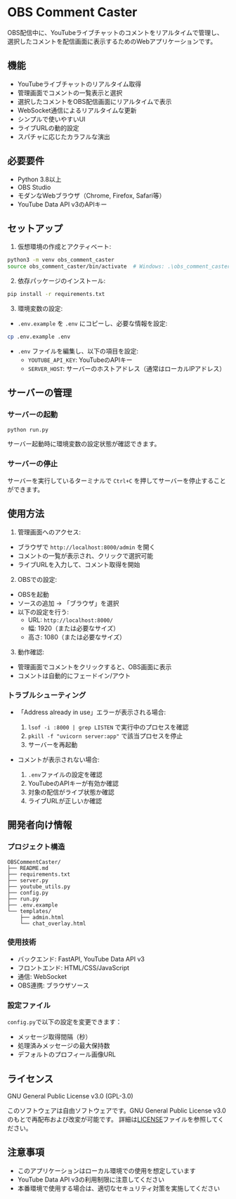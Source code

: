 # OBS Comment Caster

OBS配信中に、YouTubeライブチャットのコメントをリアルタイムで管理し、選択したコメントを配信画面に表示するためのWebアプリケーションです。

## 機能

- YouTubeライブチャットのリアルタイム取得
- 管理画面でコメントの一覧表示と選択
- 選択したコメントをOBS配信画面にリアルタイムで表示
- WebSocket通信によるリアルタイムな更新
- シンプルで使いやすいUI
- ライブURLの動的設定
- スパチャに応じたカラフルな演出

## 必要要件

- Python 3.8以上
- OBS Studio
- モダンなWebブラウザ（Chrome, Firefox, Safari等）
- YouTube Data API v3のAPIキー

## セットアップ

1. 仮想環境の作成とアクティベート:
```bash
python3 -m venv obs_comment_caster
source obs_comment_caster/bin/activate  # Windows: .\obs_comment_caster\Scripts\activate
```

2. 依存パッケージのインストール:
```bash
pip install -r requirements.txt
```

3. 環境変数の設定:
- `.env.example` を `.env` にコピーし、必要な情報を設定:
```bash
cp .env.example .env
```
- `.env` ファイルを編集し、以下の項目を設定:
  - `YOUTUBE_API_KEY`: YouTubeのAPIキー
  - `SERVER_HOST`: サーバーのホストアドレス（通常はローカルIPアドレス）

## サーバーの管理

### サーバーの起動
```bash
python run.py
```
サーバー起動時に環境変数の設定状態が確認できます。

### サーバーの停止
サーバーを実行しているターミナルで `Ctrl+C` を押してサーバーを停止することができます。

## 使用方法

1. 管理画面へのアクセス:
- ブラウザで `http://localhost:8000/admin` を開く
- コメントの一覧が表示され、クリックで選択可能
- ライブURLを入力して、コメント取得を開始

2. OBSでの設定:
- OBSを起動
- ソースの追加 → 「ブラウザ」を選択
- 以下の設定を行う:
  - URL: `http://localhost:8000/`
  - 幅: 1920（または必要なサイズ）
  - 高さ: 1080（または必要なサイズ）

3. 動作確認:
- 管理画面でコメントをクリックすると、OBS画面に表示
- コメントは自動的にフェードイン/アウト

### トラブルシューティング

- 「Address already in use」エラーが表示される場合:
  1. `lsof -i :8000 | grep LISTEN` で実行中のプロセスを確認
  2. `pkill -f "uvicorn server:app"` で該当プロセスを停止
  3. サーバーを再起動

- コメントが表示されない場合:
  1. `.env`ファイルの設定を確認
  2. YouTubeのAPIキーが有効か確認
  3. 対象の配信がライブ状態か確認
  4. ライブURLが正しいか確認

## 開発者向け情報

### プロジェクト構造
```
OBSCommentCaster/
├── README.md
├── requirements.txt
├── server.py
├── youtube_utils.py
├── config.py
├── run.py
├── .env.example
└── templates/
    ├── admin.html
    └── chat_overlay.html
```

### 使用技術
- バックエンド: FastAPI, YouTube Data API v3
- フロントエンド: HTML/CSS/JavaScript
- 通信: WebSocket
- OBS連携: ブラウザソース

### 設定ファイル

`config.py`で以下の設定を変更できます：
- メッセージ取得間隔（秒）
- 処理済みメッセージの最大保持数
- デフォルトのプロフィール画像URL

## ライセンス

GNU General Public License v3.0 (GPL-3.0)

このソフトウェアは自由ソフトウェアです。GNU General Public License v3.0のもとで再配布および改変が可能です。
詳細は[LICENSE](LICENSE)ファイルを参照してください。

## 注意事項

- このアプリケーションはローカル環境での使用を想定しています
- YouTube Data API v3の利用制限に注意してください
- 本番環境で使用する場合は、適切なセキュリティ対策を実施してください 